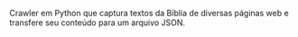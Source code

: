 Crawler em Python que captura textos da Bíblia de diversas páginas web e transfere seu conteúdo para um arquivo JSON.
